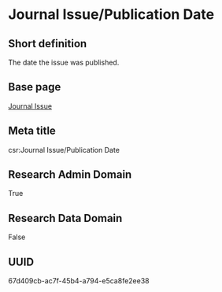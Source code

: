 # Journal Issue/Publication Date
## Short definition
The date the issue was published.
## Base page
[Journal Issue](../../Objects/Journal%20Issue.md)
## Meta title
csr:Journal Issue/Publication Date
## Research Admin Domain
True
## Research Data Domain
False
## UUID
67d409cb-ac7f-45b4-a794-e5ca8fe2ee38
